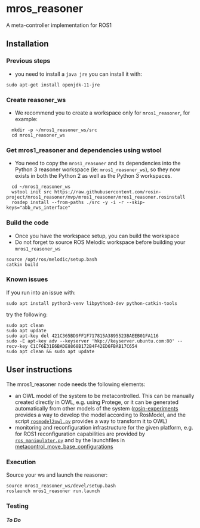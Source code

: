 # mros_reasoner

A meta-controller implementation for ROS1

## Installation

### Previous steps

- you need to install a `java jre` you can install it with:

```console
sudo apt-get install openjdk-11-jre
```

### Create reasoner_ws

- We recommend you to create a workspace only for `mros1_reasoner`, for example:

```console
  mkdir -p ~/mros1_reasoner_ws/src
  cd mros1_reasoner_ws
```

### Get mros1_reasoner and dependencies using wstool

- You need to copy the `mros1_reasoner` and its dependencies into the Python 3 reasoner workspace (ie: `mros1_reasoner_ws`), so they now exists in both the Python 2 as well as the Python 3 workspaces.

```console
  cd ~/mros1_reasoner_ws
  wstool init src https://raw.githubusercontent.com/rosin-project/mros1_reasoner/mvp/mros1_reasoner/mros1_reasoner.rosinstall
  rosdep install --from-paths ./src -y -i -r --skip-keys="abb_rws_interface"
```

### Build the code

- Once you have the workspace setup, you can build the workspace
- Do not forget to source ROS Melodic workspace before building your `mros1_reasoner_ws`

```console
source /opt/ros/melodic/setup.bash
catkin build
```

### Known issues

If you run into an issue with:

`sudo apt install python3-venv libpython3-dev python-catkin-tools`

try the following:

```console
sudo apt clean
sudo apt update
sudo apt-key del 421C365BD9FF1F717815A3895523BAEEB01FA116
sudo -E apt-key adv --keyserver 'hkp://keyserver.ubuntu.com:80' --recv-key C1CF6E31E6BADE8868B172B4F42ED6FBAB17C654
sudo apt clean && sudo apt update
```

## User instructions

The mros1_reasoner node needs the following elements:

- an OWL model of the system to be metacontrolled. This can be manually created directly in OWL, e.g. using Protege, or it can be generated automatically from other models of the system ([rosin-experiments](https://github.com/rosin-project/rosin-experiments) provides a way to develop the model according to RosModel, and the script [`rosmodel2owl.py`](https://github.com/tud-cor/mc_mros_reasoner/blob/master/mros1_reasoner/scripts/rosmodel2owl.py) provides a way to transform it to OWL)
- monitoring and reconfiguration infrastructure for the given platform, e.g. for ROS1 reconfiguration capabilities are provided by [`ros_manipulator.py`](https://github.com/rosin-project/metacontrol_sim/blob/master/scripts/rosgraph_manipulator.py) and by the launchfiles in [metacontrol_move_base_configurations](https://github.com/rosin-project/metacontrol_move_base_configurations)

### Execution

Source your ws and launch the reasoner:

```console
source mros1_reasoner_ws/devel/setup.bash
roslaunch mros1_reasoner run.launch
```

### Testing

#### _To Do_
